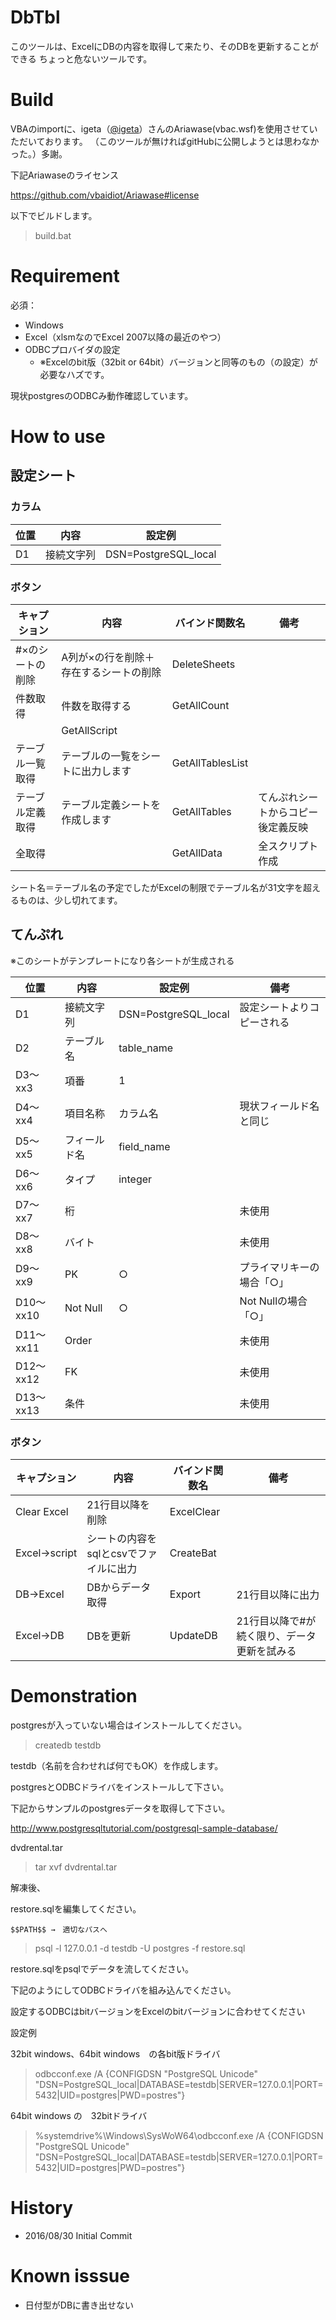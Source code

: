 # DbTbl

このツールは、ExcelにDBの内容を取得して来たり、そのDBを更新することができる
ちょっと危ないツールです。

# Build

VBAのimportに、igeta（[@igeta](http://twitter.com/igeta)）さんのAriawase(vbac.wsf)を使用させていただいております。
（このツールが無ければgitHubに公開しようとは思わなかった。）多謝。

下記Ariawaseのライセンス

https://github.com/vbaidiot/Ariawase#license

以下でビルドします。

> build.bat

# Requirement

必須：

* Windows
* Excel（xlsmなのでExcel 2007以降の最近のやつ）
* ODBCプロバイダの設定
  * ※Excelのbit版（32bit or 64bit）バージョンと同等のもの（の設定）が必要なハズです。

現状postgresのODBCみ動作確認しています。

# How to use

## 設定シート

### カラム

|位置|内容|設定例|
|------|------|---------|
|D1   |接続文字列|DSN=PostgreSQL_local|

### ボタン

|キャプション|内容|バインド関数名|備考|
|------------------|------|---------------------|------|
|#×のシートの削除|A列が×の行を削除＋存在するシートの削除|DeleteSheets||
|件数取得|件数を取得する|GetAllCount||
||GetAllScript||
|テーブル一覧取得|テーブルの一覧をシートに出力します|GetAllTablesList||
|テーブル定義取得|テーブル定義シートを作成します|GetAllTables|てんぷれシートからコピー後定義反映|
|全取得||GetAllData|全スクリプト作成|設定のシートにある定義のすべての「Excel→script」ボタン動作|

シート名＝テーブル名の予定でしたがExcelの制限でテーブル名が31文字を超えるものは、少し切れてます。

## てんぷれ

※このシートがテンプレートになり各シートが生成される

|位置|内容|設定例|備考|
|------|------|---------|------|
|D1|接続文字列|DSN=PostgreSQL_local|設定シートよりコピーされる|
|D2|テーブル名|table_name||
|D3～xx3|項番|1||
|D4～xx4|項目名称|カラム名|現状フィールド名と同じ|
|D5～xx5|フィールド名|field_name||
|D6～xx6|タイプ|integer||
|D7～xx7|桁||未使用|
|D8～xx8|バイト||未使用|
|D9～xx9|PK|○|プライマリキーの場合「○」|
|D10～xx10|Not Null|○|Not Nullの場合「○」|
|D11～xx11|Order||未使用|
|D12～xx12|FK||未使用|
|D13～xx13|条件||未使用|

### ボタン

|キャプション|内容|バインド関数名|備考|
|---------|----|-----------|----|
|Clear Excel|21行目以降を削除|ExcelClear||
|Excel→script|シートの内容をsqlとcsvでファイルに出力|CreateBat||
|DB→Excel|DBからデータ取得|Export|21行目以降に出力|
|Excel→DB|DBを更新|UpdateDB|21行目以降で#が続く限り、データ更新を試みる|

# Demonstration

postgresが入っていない場合はインストールしてください。

> createdb testdb

testdb（名前を合わせれば何でもOK）を作成します。

postgresとODBCドライバをインストールして下さい。

下記からサンプルのpostgresデータを取得して下さい。

http://www.postgresqltutorial.com/postgresql-sample-database/

dvdrental.tar

> tar xvf dvdrental.tar

解凍後、

restore.sqlを編集してください。

```
$$PATH$$ →　適切なパスへ
```

> psql -l 127.0.0.1 -d testdb -U postgres -f restore.sql

restore.sqlをpsqlでデータを流してください。

下記のようにしてODBCドライバを組み込んでください。

設定するODBCはbitバージョンをExcelのbitバージョンに合わせてください

設定例

32bit windows、64bit windows　の各bit版ドライバ

> odbcconf.exe /A {CONFIGDSN "PostgreSQL Unicode" "DSN=PostgreSQL_local|DATABASE=testdb|SERVER=127.0.0.1|PORT=5432|UID=postgres|PWD=postres"}

64bit windows の　32bitドライバ

> %systemdrive%\Windows\SysWoW64\odbcconf.exe /A {CONFIGDSN "PostgreSQL Unicode" "DSN=PostgreSQL_local|DATABASE=testdb|SERVER=127.0.0.1|PORT=5432|UID=postgres|PWD=postres"}



# History

* 2016/08/30 Initial Commit

# Known isssue

* 日付型がDBに書き出せない
